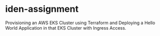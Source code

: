 # iden-assignment
Provisioning an AWS EKS Cluster using Terraform and Deploying a Hello World Application in that EKS Cluster with Ingress Access.
